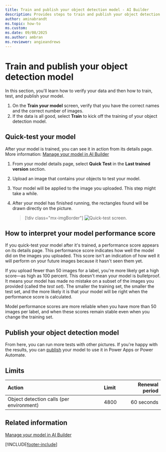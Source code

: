 ```yaml
---
title: Train and publish your object detection model - AI Builder
description: Provides steps to train and publish your object detection model in AI Builder.
author: aminabrandt
ms.topic: how-to
ms.custom: 
ms.date: 09/08/2025
ms.author: ambran
ms.reviewer: angieandrews
---
```


# Train and publish your object detection model

In this section, you'll learn how to verify your data and then how to train, test, and publish your model.

1. On the **Train your model** screen, verify that you have the correct names and the correct number of images.
2. If the data is all good, select **Train** to kick off the training of your object detection model.

## Quick-test your model

After your model is trained, you can see it in action from its details page. More information: [Manage your model in AI Builder](manage-model.md)

1. From your model details page, select **Quick Test** in the **Last trained version** section.
2. Upload<!--Edit okay, since it covers both methods? Writing Style Guide doesn't want us to use "drag and drop." --> an image that contains your objects to test your model.
3. Your model will be applied to the image you uploaded. This step might take a while.
4. After your model has finished running, the rectangles found will be drawn directly on the picture.

    > [!div class="mx-imgBorder"]
    > ![Quick-test screen.](media/quick-test.png "Quick-test screen")

## How to interpret your model performance score

If you quick-test your model after it's trained, a performance score appears on its details page. This performance score indicates how well the model did on the images you uploaded. This score isn't an indication of how well it will perform on your future images because it hasn't seen them yet.

If you upload fewer than 50 images for a label, you're more likely get a high score—as high as 100&nbsp;percent. This doesn't mean your model is bulletproof. It means your model has made no mistake on a subset of the images you provided (called the _test set_). The smaller the training set, the smaller the test set, and the more likely it is that your model will be right when the performance score is calculated.

Model performance scores are more reliable when you have more than 50 images per label, and when these scores remain stable even when you change the training set.

## Publish your object detection model

From here, you can run more tests with other pictures. If you're happy with the results, you can [publish](publish-model.md) your model to use it in Power Apps or Power Automate.

## Limits

|**Action**|**Limit**|**Renewal period**|
|:-----|:-----|-----:|
|Object detection calls (per environment)|4800|60 seconds|

## Related information

[Manage your model in AI Builder](manage-model.md)


[!INCLUDE[footer-include](includes/footer-banner.md)]
